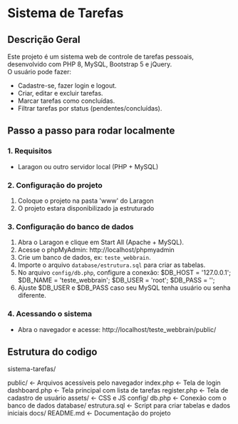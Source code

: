 # Sistema de Tarefas

## Descrição Geral
Este projeto é um sistema web de controle de tarefas pessoais, desenvolvido com PHP 8, MySQL, Bootstrap 5 e jQuery.  
O usuário pode fazer:

- Cadastre-se, fazer login e logout.
- Criar, editar e excluir tarefas.
- Marcar tarefas como concluídas.
- Filtrar tarefas por status (pendentes/concluídas).

## Passo a passo para rodar localmente

### 1. Requisitos
- Laragon ou outro servidor local (PHP + MySQL)

### 2. Configuração do projeto 
1. Coloque o projeto na pasta 'www' do Laragon
2. O projeto estara disponibilizado ja estruturado

### 3. Configuração do banco de dados
1. Abra o Laragon e clique em Start All (Apache + MySQL).  
2. Acesse o phpMyAdmin: http://localhost/phpmyadmin
3. Crie um banco de dados, ex: `teste_webbrain`.  
4. Importe o arquivo `database/estrutura.sql` para criar as tabelas.  
5. No arquivo `config/db.php`, configure a conexão:
$DB_HOST = '127.0.0.1';
$DB_NAME = 'teste_webbrain';
$DB_USER = 'root';
$DB_PASS = '';
6. Ajuste $DB_USER e $DB_PASS caso seu MySQL tenha usuário ou senha diferente.

### 4. Acessando o sistema
- Abra o navegador e acesse: http://localhost/teste_webbrain/public/

## Estrutura do codigo
sistema-tarefas/

  public/              ← Arquivos acessíveis pelo navegador
    index.php         ← Tela de login
    dashboard.php     ← Tela principal com lista de tarefas
    register.php      ← Tela de cadastro de usuário
    assets/           ← CSS e JS 
  config/
    db.php            ← Conexão com o banco de dados
  database/
    estrutura.sql     ← Script para criar tabelas e dados iniciais
   docs/
     README.md         ← Documentação do projeto
